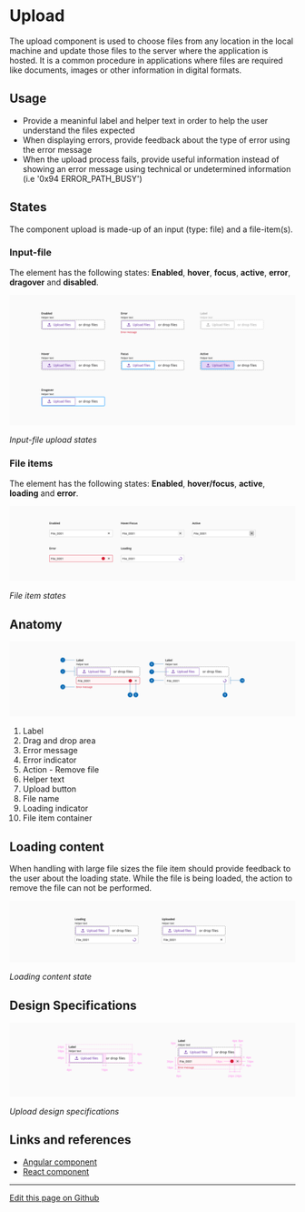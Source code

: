 # Upload

The upload component is used to choose files from any location in the local machine and update those files to the server where the application is hosted. It is a common procedure in applications where files are required like documents, images or other information in digital formats.

## Usage

* Provide a meaninful label and helper text in order to help the user understand the files expected
* When displaying errors, provide feedback about the type of error using the error message
* When the upload process fails, provide useful information instead of showing an error message using technical or undetermined information (i.e '0x94 ERROR_PATH_BUSY')

## States

The component upload is made-up of an input (type: file) and a file-item(s).

### Input-file

The element has the following states: **Enabled**, **hover**, **focus**, **active**, **error**, **dragover** and **disabled**.

![Input-file upload states](images/upload_states_input.png)

_Input-file upload states_

### File items

The element has the following states: **Enabled**, **hover/focus**, **active**, **loading** and **error**.

![File item states](images/upload_states_file.png)

_File item states_

## Anatomy

![Component upload anatomy](images/upload_anatomy.png)

1. Label
2. Drag and drop area
3. Error message
4. Error indicator
5. Action - Remove file
6. Helper text
7. Upload button
8. File name
9. Loading indicator
10. File item container
## Loading content

When handling with large file sizes the file item should provide feedback to the user about the loading state. While the file is being loaded, the action to remove the file can not be performed.

![Loading content example](images/upload_loading.png)

_Loading content state_

## Design Specifications

![Upload design specifications](images/upload_specs.png)

_Upload design specifications_




## Links and references

* [Angular component]()
* [React component]()

____________________________________________________________

[Edit this page on Github](https://github.com/dxc-technology/halstack-style-guide/blob/master/guidelines/components/upload/README.md)
